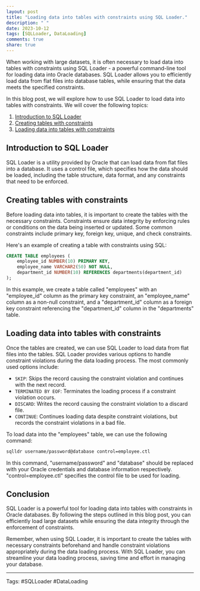 ```yaml
---
layout: post
title: "Loading data into tables with constraints using SQL Loader."
description: " "
date: 2023-10-12
tags: [SQLLoader, DataLoading]
comments: true
share: true
---
```


When working with large datasets, it is often necessary to load data into tables with constraints using SQL Loader - a powerful command-line tool for loading data into Oracle databases. SQL Loader allows you to efficiently load data from flat files into database tables, while ensuring that the data meets the specified constraints.

In this blog post, we will explore how to use SQL Loader to load data into tables with constraints. We will cover the following topics:

1. [Introduction to SQL Loader](#introduction-to-sql-loader)
2. [Creating tables with constraints](#creating-tables-with-constraints)
3. [Loading data into tables with constraints](#loading-data-into-tables-with-constraints)

## Introduction to SQL Loader

SQL Loader is a utility provided by Oracle that can load data from flat files into a database. It uses a control file, which specifies how the data should be loaded, including the table structure, data format, and any constraints that need to be enforced.

## Creating tables with constraints

Before loading data into tables, it is important to create the tables with the necessary constraints. Constraints ensure data integrity by enforcing rules or conditions on the data being inserted or updated. Some common constraints include primary key, foreign key, unique, and check constraints.

Here's an example of creating a table with constraints using SQL:

```sql
CREATE TABLE employees (
    employee_id NUMBER(10) PRIMARY KEY,
    employee_name VARCHAR2(50) NOT NULL,
    department_id NUMBER(10) REFERENCES departments(department_id)
);
```

In this example, we create a table called "employees" with an "employee_id" column as the primary key constraint, an "employee_name" column as a non-null constraint, and a "department_id" column as a foreign key constraint referencing the "department_id" column in the "departments" table.

## Loading data into tables with constraints

Once the tables are created, we can use SQL Loader to load data from flat files into the tables. SQL Loader provides various options to handle constraint violations during the data loading process. The most commonly used options include:

- `SKIP`: Skips the record causing the constraint violation and continues with the next record.
- `TERMINATED BY EOF`: Terminates the loading process if a constraint violation occurs.
- `DISCARD`: Writes the record causing the constraint violation to a discard file.
- `CONTINUE`: Continues loading data despite constraint violations, but records the constraint violations in a bad file.

To load data into the "employees" table, we can use the following command:

```bash
sqlldr username/password@database control=employee.ctl
```

In this command, "username/password" and "database" should be replaced with your Oracle credentials and database information respectively. "control=employee.ctl" specifies the control file to be used for loading.

## Conclusion

SQL Loader is a powerful tool for loading data into tables with constraints in Oracle databases. By following the steps outlined in this blog post, you can efficiently load large datasets while ensuring the data integrity through the enforcement of constraints.

Remember, when using SQL Loader, it is important to create the tables with necessary constraints beforehand and handle constraint violations appropriately during the data loading process. With SQL Loader, you can streamline your data loading process, saving time and effort in managing your database.

---
Tags: #SQLLoader #DataLoading